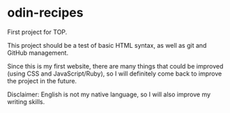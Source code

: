 # odin-recipes
First project for TOP.



This project should be a test of basic HTML syntax, as well as git and
GitHub management.

Since this is my first website, there are many things that could be 
improved (using CSS and JavaScript/Ruby), so I will definitely come 
back to improve the project in the future.

Disclaimer: English is not my native language, so I will also improve 
my writing skills.